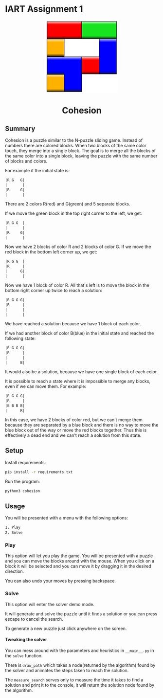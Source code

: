 # IART Assignment 1

<img src="logo.webp" alt="Cohesion" style="display: block; margin: auto;"/>
<h1 style="text-align: center;">Cohesion</h1>

## Summary

Cohesion is a puzzle similar to the N-puzzle sliding game. Instead of numbers there are colored blocks. When two blocks of the same color touch, they merge into a single block. The goal is to merge all the blocks of the same color into a single block, leaving the puzzle with the same number of blocks and colors.

For example if the initial state is:

```
|R G   G|
|       |
|R     G|
|       |
```

There are 2 colors R(red) and G(green) and 5 separate blocks.

If we move the green block in the top right corner to the left, we get:

```
|R G G  |
|       |
|R     G|
|       |
```

Now we have 2 blocks of color R and 2 blocks of color G. If we move the red block in the bottom left corner up, we get:

```
|R G G  |
|R      |
|      G|
|       |
```

Now we have 1 block of color R. All that's left is to move the block in the bottom right corner up twice to reach a solution:

```
|R G G G|
|R      |
|       |
|       |
```

We have reached a solution because we have 1 block of each color.

If we had another block of color B(blue) in the initial state and reached the following state:

```
|R G G G|
|R      |
|       |
|      B|
```

It would also be a solution, because we have one single block of each color.

It is possible to reach a state where it is impossible to merge any blocks, even if we can move them. For example:

```
|R G G G|
|R      |
|B B B B|
|      R|
```

In this case, we have 2 blocks of color red, but we can't merge them because they are separated by a blue block and there is no way to move the blue block out of the way or move the red blocks together. Thus this is effectively a dead end and we can't reach a solution from this state.

## Setup

Install requirements:

```bash
pip install -r requirements.txt
```

Run the program:

```bash
python3 cohesion
```

## Usage

You will be presented with a menu with the following options:

```bash
1. Play
2. Solve
```

### Play

This option will let you play the game. You will be presented with a puzzle and you can move the blocks around with the mouse. When you click on a block it will be selected and you can move it by dragging it in the desired direction.

You can also undo your moves by pressing backspace.

### Solve

This option will enter the solver demo mode.

It will generate and solve the puzzle until it finds a solution or you can press escape to cancel the search.

To generate a new puzzle just click anywhere on the screen.

#### Tweaking the solver

You can mess around with the parameters and heuristics in `__main__.py` in the `solve` function.

There is `draw_path` which takes a node(returned by the algorithm) found by the solver and animates the steps taken to reach the solution.

The `measure_search` serves only to measure the time it takes to find a solution and print it to the console, it will return the solution node found by the algorithm.


